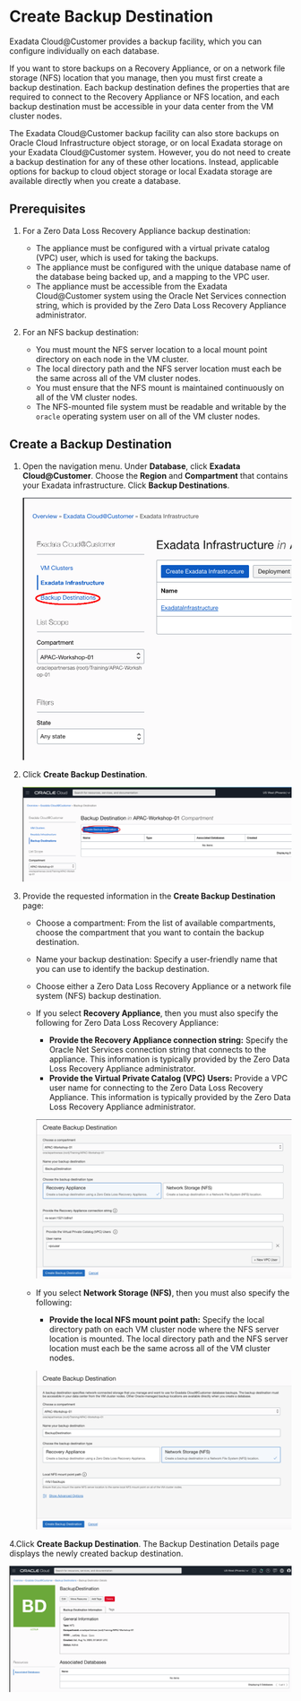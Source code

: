 # Create Backup Destination

Exadata Cloud@Customer provides a backup facility, which you can configure individually on each database. 

If you want to store backups on a Recovery Appliance, or on a network file storage (NFS) location that you manage, then you must first create a backup destination. Each backup destination defines the properties that are required to connect to the Recovery Appliance or NFS location, and each backup destination must be accessible in your data center from the VM cluster nodes.

The Exadata Cloud@Customer backup facility can also store backups on Oracle Cloud Infrastructure object storage, or on local Exadata storage on your Exadata Cloud@Customer system. However, you do not need to create a backup destination for any of these other locations. Instead, applicable options for backup to cloud object storage or local Exadata storage are available directly when you create a database.

## Prerequisites

1. For a Zero Data Loss Recovery Appliance backup destination:

    - The appliance must be configured with a virtual private catalog (VPC) user, which is used for taking the backups.
    - The appliance must be configured with the unique database name of the database being backed up, and a mapping to the VPC user.
    - The appliance must be accessible from the Exadata Cloud@Customer system using the Oracle Net Services connection string, which is provided by the Zero Data Loss Recovery Appliance administrator.

2. For an NFS backup destination:

    - You must mount the NFS server location to a local mount point directory on each node in the VM cluster.
    - The local directory path and the NFS server location must each be the same across all of the VM cluster nodes.
    - You must ensure that the NFS mount is maintained continuously on all of the VM cluster nodes.
    - The NFS-mounted file system must be readable and writable by the `oracle` operating system user on all of the VM cluster nodes.

## Create a Backup Destination

1. Open the navigation menu. Under **Database**, click **Exadata Cloud@Customer**. Choose the **Region** and **Compartment** that contains your Exadata infrastructure. Click **Backup Destinations**.

   ![image-20200815154523644](images/image-20200815154523644.png)

2. Click **Create Backup Destination**.

   ![image-20200815154709140](images/image-20200815154709140.png)

3. Provide the requested information in the **Create Backup Destination** page:

    - Choose a compartment: From the list of available compartments, choose the compartment that you want to contain the backup destination.
    - Name your backup destination: Specify a user-friendly name that you can use to identify the backup destination. 
    - Choose either a Zero Data Loss Recovery Appliance or a network file system (NFS) backup destination.
    - If you select **Recovery Appliance**, then you must also specify the following for Zero Data Loss Recovery Appliance:
      - **Provide the Recovery Appliance connection string:** Specify the Oracle Net Services connection string that connects to the appliance. This information is typically provided by the Zero Data Loss Recovery Appliance administrator.
      - **Provide the Virtual Private Catalog (VPC) Users:** Provide a VPC user name for connecting to the Zero Data Loss Recovery Appliance. This information is typically provided by the Zero Data Loss Recovery Appliance administrator.

      ![image-20200818101011975](images/image-20200818101011975.png)

    - If you select **Network Storage (NFS)**, then you must also specify the following:
      - **Provide the local NFS mount point path:** Specify the local directory path on each VM cluster node where the NFS server location is mounted. The local directory path and the NFS server location must each be the same across all of the VM cluster nodes. 

      ![image-20200815155822578](images/image-20200815155822578.png)


4.Click **Create Backup Destination**. The Backup Destination Details page displays the newly created backup destination.

![image-20200815160009501](images/image-20200815160009501.png)


